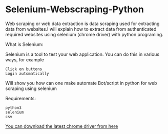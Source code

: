 # Selenium-Webscraping-Python

Web scraping or web data extraction is data scraping used for extracting data from websites.I will explain how to extract data from authenticated required websites using selenium (chrome driver) with python programing. 

What is Selenium:

Selenium is a tool to test your web application. You can do this in various ways, for example

    Click on buttons
    Login automatically

Will show you how can one make automate Bot/script in python for web scraping using selenium 

Requirements:

    python3
    selenium
    csv

<a href="https://www.w3schools.com">You can download the latest chrome driver from here </a>
